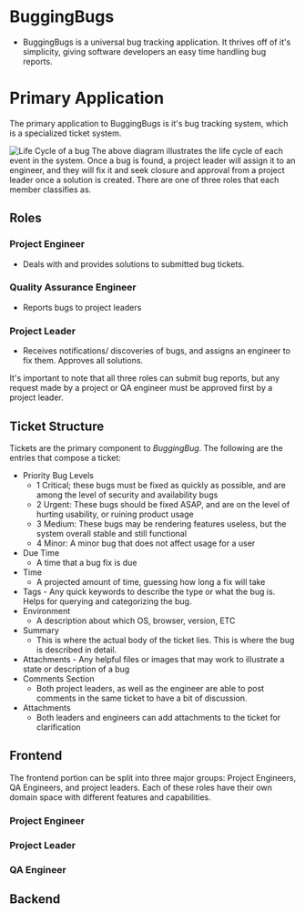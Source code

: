 # BuggingBugs

- BuggingBugs is a universal bug tracking application. It thrives off of it's simplicity, giving software developers an easy time handling bug reports.

# Primary Application

The primary application to BuggingBugs is it's bug tracking system, which is a specialized ticket system.

![Life Cycle of a bug](https://i.imgur.com/eRIuIhh.jpg)
The above diagram illustrates the life cycle of each event in the system. Once a bug is found, a project leader will assign it to an engineer, and they will fix it and seek closure and approval from a project leader once a solution is created. There are one of three roles that each member classifies as.

## Roles

### Project Engineer

- Deals with and provides solutions to submitted bug tickets.

### Quality Assurance Engineer

- Reports bugs to project leaders

### Project Leader

- Receives notifications/ discoveries of bugs, and assigns an engineer to fix them. Approves all solutions.

It's important to note that all three roles can submit bug reports, but any request made by a project or QA engineer must be approved first by a project leader.

## Ticket Structure

Tickets are the primary component to _BuggingBug_. The following are the entries that compose a ticket:

- Priority Bug Levels
  - 1 Critical; these bugs must be fixed as quickly as possible, and are among the level of security and availability bugs
  - 2 Urgent: These bugs should be fixed ASAP, and are on the level of hurting usability, or ruining product usage
  - 3 Medium: These bugs may be rendering features useless, but the system overall stable and still functional
  - 4 Minor: A minor bug that does not affect usage for a user
- Due Time
  - A time that a bug fix is due
- Time
  - A projected amount of time, guessing how long a fix will take
- Tags - Any quick keywords to describe the type or what the bug is. Helps for querying and categorizing the bug.
- Environment
  - A description about which OS, browser, version, ETC
- Summary
  - This is where the actual body of the ticket lies. This is where the bug is described in detail.
- Attachments - Any helpful files or images that may work to illustrate a state or description of a bug
- Comments Section
  - Both project leaders, as well as the engineer are able to post comments in the same ticket to have a bit of discussion.
- Attachments
  - Both leaders and engineers can add attachments to the ticket for clarification

## Frontend

The frontend portion can be split into three major groups: Project Engineers, QA Engineers, and project leaders. Each of these roles have their own domain space with different features and capabilities.

### Project Engineer

### Project Leader

### QA Engineer

## Backend
